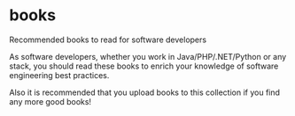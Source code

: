 # books
Recommended books to read for software developers

As software developers, whether you work in Java/PHP/.NET/Python or any stack, you should read these books to enrich your knowledge of software engineering best practices.

Also it is recommended that you upload books to this collection if you find any more good books!
